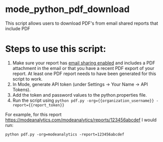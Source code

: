 # mode_python_pdf_download
This script allows users to download PDF's from email shared reports that include PDF


# Steps to use this script:

1.  Make sure your report has <a href="https://help.modeanalytics.com/articles/share-via-email/">email sharing enabled</a> and includes a PDF attachment in the email or that you have a recent PDF export of your report. At least one PDF report needs to have been generated for this script to work.
2.  In Mode, generate API token (under Settings -> Your Name -> API Tokens).
3.  Add the token and password values to the python.properties file.
4.  Run the script using `python pdf.py -org={{organization_username}} -report={{report_token}}`

For example, for this report https://modeanalytics.com/modeanalytics/reports/123456abcdef I would run:

`python pdf.py -org=modeanalytics -report=123456abcdef`

